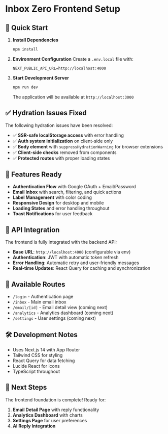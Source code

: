 # Inbox Zero Frontend Setup

## 🚀 Quick Start

1. **Install Dependencies**
   ```bash
   npm install
   ```

2. **Environment Configuration**
   Create a `.env.local` file with:
   ```env
   NEXT_PUBLIC_API_URL=http://localhost:4000
   ```

3. **Start Development Server**
   ```bash
   npm run dev
   ```

   The application will be available at `http://localhost:3000`

## ✅ Hydration Issues Fixed

The following hydration issues have been resolved:

- ✅ **SSR-safe localStorage access** with error handling
- ✅ **Auth system initialization** on client-side only
- ✅ **Body element** with `suppressHydrationWarning` for browser extensions
- ✅ **Client-side checks** removed from components
- ✅ **Protected routes** with proper loading states

## 🎯 Features Ready

- **Authentication Flow** with Google OAuth + Email/Password
- **Email Inbox** with search, filtering, and quick actions
- **Label Management** with color coding
- **Responsive Design** for desktop and mobile
- **Loading States** and error handling throughout
- **Toast Notifications** for user feedback

## 🔗 API Integration

The frontend is fully integrated with the backend API:

- **Base URL**: `http://localhost:4000` (configurable via env)
- **Authentication**: JWT with automatic token refresh
- **Error Handling**: Automatic retry and user-friendly messages
- **Real-time Updates**: React Query for caching and synchronization

## 📱 Available Routes

- `/login` - Authentication page
- `/inbox` - Main email inbox
- `/email/[id]` - Email detail view (coming next)
- `/analytics` - Analytics dashboard (coming next)
- `/settings` - User settings (coming next)

## 🛠 Development Notes

- Uses Next.js 14 with App Router
- Tailwind CSS for styling
- React Query for data fetching
- Lucide React for icons
- TypeScript throughout

## 🎉 Next Steps

The frontend foundation is complete! Ready for:

1. **Email Detail Page** with reply functionality
2. **Analytics Dashboard** with charts
3. **Settings Page** for user preferences
4. **AI Reply Integration** 